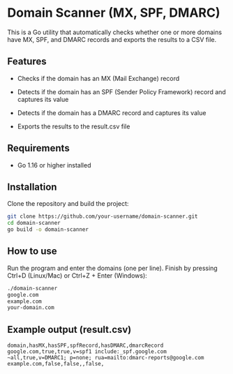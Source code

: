 # Domain Scanner (MX, SPF, DMARC)
This is a Go utility that automatically checks whether one or more domains have MX, SPF, and DMARC records and exports the results to a CSV file.

## Features
- Checks if the domain has an MX (Mail Exchange) record

- Detects if the domain has an SPF (Sender Policy Framework) record and captures its value

- Detects if the domain has a DMARC record and captures its value

- Exports the results to the result.csv file

## Requirements
- Go 1.16 or higher installed

## Installation
Clone the repository and build the project:
```bash
git clone https://github.com/your-username/domain-scanner.git
cd domain-scanner
go build -o domain-scanner
```
## How to use
Run the program and enter the domains (one per line). Finish by pressing Ctrl+D (Linux/Mac) or Ctrl+Z + Enter (Windows):
```bash
./domain-scanner
google.com
example.com
your-domain.com
```
## Example output (result.csv)
```csv
domain,hasMX,hasSPF,spfRecord,hasDMARC,dmarcRecord
google.com,true,true,v=spf1 include:_spf.google.com ~all,true,v=DMARC1; p=none; rua=mailto:dmarc-reports@google.com
example.com,false,false,,false,
```
